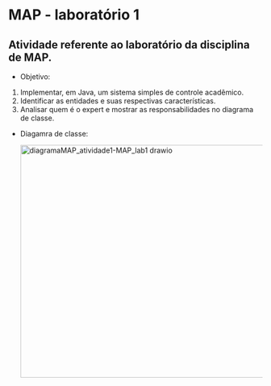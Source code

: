 # MAP - laboratório 1

## Atividade referente ao laboratório da disciplina de MAP.

- Objetivo: 
1. Implementar, em Java, um sistema simples de controle acadêmico.
2. Identificar as entidades e suas respectivas características.
3. Analisar quem é o expert e mostrar as responsabilidades no diagrama de classe.

- Diagamra de classe:
  
  <img width="741" height="461" alt="diagramaMAP_atividade1-MAP_lab1 drawio" src="https://github.com/user-attachments/assets/36821d9e-72da-4cd1-bb83-ec168d23279a" />

